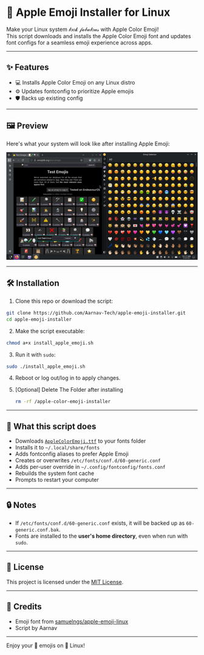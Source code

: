 # 🍎 Apple Emoji Installer for Linux

Make your Linux system 𝓁𝑜𝑜𝓀 𝒻𝒶𝒷𝓊𝓁𝑜𝓊𝓈 with Apple Color Emoji!  
This script downloads and installs the Apple Color Emoji font and updates font configs for a seamless emoji experience across apps.

---

## ✨ Features

- 💻 Installs Apple Color Emoji on any Linux distro  
- ⚙️ Updates fontconfig to prioritize Apple emojis  
- 🛡️ Backs up existing config     

---
## 🖼️ Preview

Here's what your system will look like after installing Apple Emoji:

<p align="center">
  <img src="assets/apple-preview.png" alt="Apple Emoji Preview" width="1000"/>
</p>

---

## 🛠️ Installation

1. Clone this repo or download the script:

```bash
git clone https://github.com/Aarnav-Tech/apple-emoji-installer.git
cd apple-emoji-installer
```

2. Make the script executable:

```bash
chmod a+x install_apple_emoji.sh
```

3. Run it with `sudo`:

```bash
sudo ./install_apple_emoji.sh
```

4. Reboot or log out/log in to apply changes.

5. [Optional] Delete The Folder after installing

   ```bash
   rm -rf /apple-color-emoji-installer
   ```

---

## 📂 What this script does

* Downloads [`AppleColorEmoji.ttf`](https://github.com/samuelngs/apple-emoji-linux) to your fonts folder  
* Installs it to `~/.local/share/fonts`  
* Adds fontconfig aliases to prefer Apple Emoji  
* Creates or overwrites `/etc/fonts/conf.d/60-generic.conf`  
* Adds per-user override in `~/.config/fontconfig/fonts.conf`  
* Rebuilds the system font cache  
* Prompts to restart your computer  

---

## 🔒 Notes

* If `/etc/fonts/conf.d/60-generic.conf` exists, it will be backed up as `60-generic.conf.bak`.  
* Fonts are installed to the **user's home directory**, even when run with `sudo`.

---

## 📃 License

This project is licensed under the [MIT License](LICENSE).

---

## 🤝 Credits

* Emoji font from [samuelngs/apple-emoji-linux](https://github.com/samuelngs/apple-emoji-linux)  
* Script by Aarnav

---

Enjoy your 🍏 emojis on 🐧 Linux!
